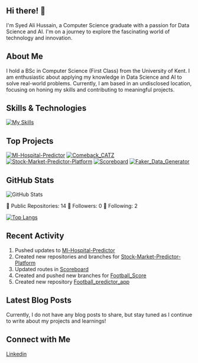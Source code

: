 ## Hi there! 👋

I'm Syed Ali Hussain, a Computer Science graduate with a passion for Data Science and AI. I'm on a journey to explore the fascinating world of technology and innovation.

## About Me

I hold a BSc in Computer Science (First Class) from the University of Kent. I am enthusiastic about applying my knowledge in Data Science and AI to solve real-world problems. Currently, I am based in an undisclosed location, focusing on honing my skills and contributing to meaningful projects.

## Skills & Technologies

[![My Skills](https://skillicons.dev/icons?i=python,javascript,azure,mysql,nodejs,react,fastapi,git,mongodb,postgres,html,css&perline=12)](https://skillicons.dev)

## Top Projects

[![Ml-Hospital-Predictor](https://github-readme-stats.vercel.app/api/pin/?username=Hussain2111&repo=Ml-Hospital-Predictor&theme=dark)](https://github.com/Hussain2111/Ml-Hospital-Predictor)
[![Comeback_CATZ](https://github-readme-stats.vercel.app/api/pin/?username=Hussain2111&repo=Comeback_CATZ&theme=dark)](https://github.com/Hussain2111/Comeback_CATZ)
[![Stock-Market-Predictor-Platform](https://github-readme-stats.vercel.app/api/pin/?username=Hussain2111&repo=Stock-Market-Predictor-Platform&theme=dark)](https://github.com/Hussain2111/Stock-Market-Predictor-Platform)
[![Scoreboard](https://github-readme-stats.vercel.app/api/pin/?username=Hussain2111&repo=Scoreboard&theme=dark)](https://github.com/Hussain2111/Scoreboard)
[![Faker_Data_Generator](https://github-readme-stats.vercel.app/api/pin/?username=Hussain2111&repo=Faker_Data_Generator&theme=dark)](https://github.com/Hussain2111/Faker_Data_Generator)


## GitHub Stats
![GitHub Stats](https://github-readme-stats.vercel.app/api?username=Hussain2111&show_icons=true&theme=radical)

🌟 Public Repositories: 14
👥 Followers: 0
🔗 Following: 2

[![Top Langs](https://github-readme-stats.vercel.app/api/top-langs/?username=Hussain2111&layout=compact&theme=dark)](https://github.com/anuraghazra/github-readme-stats)

## Recent Activity

1. Pushed updates to [Ml-Hospital-Predictor](https://github.com/Hussain2111/Ml-Hospital-Predictor)
2. Created new repositories and branches for [Stock-Market-Predictor-Platform](https://github.com/Hussain2111/Stock-Market-Predictor-Platform)
3. Updated routes in [Scoreboard](https://github.com/Hussain2111/Scoreboard)
4. Created and pushed new branches for [Football_Score](https://github.com/Hussain2111/Football_Score)
5. Created new repository [Football_predictor_app](https://github.com/Hussain2111/Football_predictor_app)

## Latest Blog Posts

Currently, I do not have any blog posts to share, but stay tuned as I continue to write about my projects and learnings!

## Connect with Me

<a href="https://www.linkedin.com/in/syed-alihussain/" target="_blank" rel="noopener noreferrer"><Icon /> Linkedin</a>
